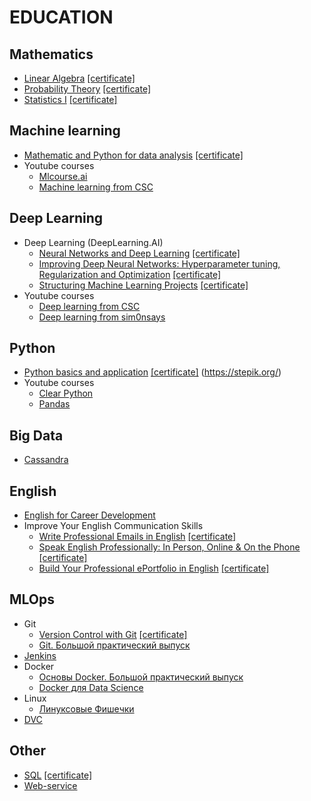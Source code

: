 # EDUCATION

## Mathematics
- [Linear Algebra](https://www.coursera.org/learn/algebra-lineynaya)
[[certificate]](https://www.coursera.org/account/accomplishments/verify/3FH5XSHDN8ME)
- [Probability Theory](https://www.coursera.org/learn/probability-theory-basics)
[[certificate]](https://www.coursera.org/account/accomplishments/verify/D2F7S86MCJ6Y)
- [Statistics I](https://stepik.org/course/76/syllabus)
[[certificate]](https://stepik.org/cert/908781)

## Machine learning
- [Mathematic and Python for data analysis](https://www.coursera.org/learn/mathematics-and-python)
[[certificate]](https://www.coursera.org/account/accomplishments/verify/ZV7JXQ5ZUFY2)
- Youtube courses
	- [Mlcourse.ai](https://www.youtube.com/watch?v=QKTuw4PNOsU&list=PLVlY_7IJCMJeRfZ68eVfEcu-UcN9BbwiX)
	- [Machine learning from CSC](https://www.youtube.com/watch?v=enpPFqcIFj8&list=PLlb7e2G7aSpRb95_Wi7lZ-zA6fOjV3_l7)

## Deep Learning
- Deep Learning (DeepLearning.AI)
	- [Neural Networks and Deep Learning](https://www.coursera.org/learn/neural-networks-deep-learning) [[certificate]](https://www.coursera.org/account/accomplishments/records/4USNR33YMAPV)
	- [Improving Deep Neural Networks: Hyperparameter tuning, Regularization and Optimization](https://www.coursera.org/learn/deep-neural-network) [[certificate]](https://www.coursera.org/account/accomplishments/records/6DGDWAWZS62B)
	- [Structuring Machine Learning Projects](https://www.coursera.org/learn/machine-learning-projects) [[certificate]](https://www.coursera.org/account/accomplishments/verify/9MFRBABZK7AQ)
- Youtube courses
	- [Deep learning from CSC](https://www.youtube.com/watch?v=5l0e_Q0gpnc&list=PLlb7e2G7aSpT1ntsozWmWJ4kGUsUs141Y)
	- [Deep learning from sim0nsays](https://www.youtube.com/watch?v=_q46x0tq2FQ&list=PL5FkQ0AF9O_o2Eb5Qn8pwCDg7TniyV1Wb)

## Python
- [Python basics and application](https://stepik.org/course/512/promo) [[certificate]](https://stepik.org/cert/158996) (https://stepik.org/)
- Youtube courses
	- [Clear Python](https://www.youtube.com/watch?v=5V7XG1mGiHc&list=PLlb7e2G7aSpTTNp7HBYzCBByaE1h54ruW)
	- [Pandas](https://www.youtube.com/watch?v=yzIMircGU5I&list=PL5-da3qGB5ICCsgW1MxlZ0Hq8LL5U3u9y)

## Big Data

- [Cassandra](https://www.youtube.com/playlist?list=PL2g2h-wyI4Sr8VeucrYcrPLK2zfOpr87o)

## English

- [English for Career Development](https://www.coursera.org/learn/careerdevelopment)
- Improve Your English Communication Skills
	- [Write Professional Emails in English](https://www.coursera.org/learn/professional-emails-english) [[certificate]](https://www.coursera.org/account/accomplishments/records/XHAF3HX5W3NE)
	- [Speak English Professionally: In Person, Online & On the Phone](https://www.coursera.org/learn/speak-english-professionally/home/welcome) [[certificate]](https://www.coursera.org/account/accomplishments/verify/9JT2N779CXXC)
	- [Build Your Professional ePortfolio in English](https://www.coursera.org/learn/eportfolio-english) [[certificate]](https://www.coursera.org/account/accomplishments/verify/BYERBGCBP734)

## MLOps 
- Git
	- [Version Control with Git](https://www.coursera.org/learn/version-control-with-git) [[certificate]](https://www.coursera.org/account/accomplishments/verify/WX9BW36V6A5R)
	- [Git. Большой практический выпуск](https://www.youtube.com/watch?v=SEvR78OhGtw)
- [Jenkins](https://www.youtube.com/watch?v=cyb10iplv7U&list=PLg5SS_4L6LYvQbMrSuOjTL1HOiDhUE_5a)
- Docker
  - [Основы Docker. Большой практический выпуск](https://www.youtube.com/watch?v=QF4ZF857m44&feature=youtu.be)
  - [Docker для Data Science](https://www.youtube.com/watch?v=ASPjBCk0xt0&list=PLQJ7ptkRY-xbR0ka2TUxJkXna40XWu92m&index=1)
- Linux
	- [Линуксовые Фишечки](https://www.youtube.com/watch?v=bFxvXhvRkXc&list=PLQJ7ptkRY-xZ4qiXlmQQLgAPyXJhQ7HxZ)
- [DVC](https://www.youtube.com/watch?v=h-ioXYurEJo&list=PL7WG7YrwYcnDb0qdPl9-KEStsL-3oaEjg&index=5)

## Other
- [SQL](https://stepik.org/course/63054/syllabus) [[certificate]](https://stepik.org/cert/832923)
- [Web-service](https://www.youtube.com/playlist?list=PLQJ7ptkRY-xYLEAC5Y_sKqrJ9RA-U7Dja)

